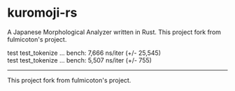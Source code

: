 # kuromoji-rs

A Japanese Morphological Analyzer written in Rust. This project fork from fulmicoton's project.


test test_tokenize ... bench:       7,666 ns/iter (+/- 25,545)  
test test_tokenize ... bench:       5,507 ns/iter (+/- 755)


---
This project fork from fulmicoton's project.
